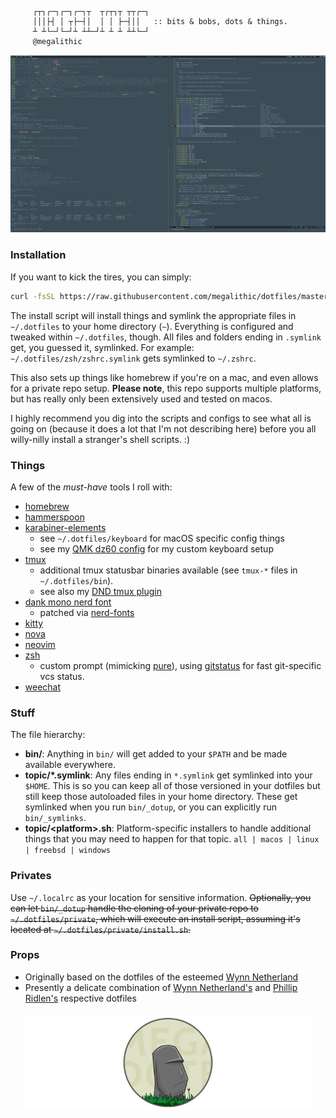 ```

     ┌┬┐┌─┐┌─┐┌─┐┬  ┬┌┬┐┬ ┬┬┌─┐
     │││├┤ │ ┬├─┤│  │ │ ├─┤││   :: bits & bobs, dots & things.
     ┴ ┴└─┘└─┘┴ ┴┴─┘┴ ┴ ┴ ┴┴└─┘
     @megalithic

```

<p align="center">
  <img src="screenshot.png" alt="screenshot" />
</p>

### Installation

If you want to kick the tires, you can simply:

```sh
curl -fsSL https://raw.githubusercontent.com/megalithic/dotfiles/master/bin/_dotup | /usr/bin/env zsh
```

The install script will install things and symlink the appropriate files in
`~/.dotfiles` to your home directory (`~`). Everything is configured and tweaked
within `~/.dotfiles`, though. All files and folders ending in `.symlink` get,
you guessed it, symlinked. For example: `~/.dotfiles/zsh/zshrc.symlink` gets
symlinked to `~/.zshrc`.

This also sets up things like homebrew if you're on a mac, and even allows for a
private repo setup. **Please note**, this repo supports multiple platforms, but
has really only been extensively used and tested on macos.

I highly recommend you dig into the scripts and configs to see what all
is going on (because it does a lot that I'm not describing here) before you
all willy-nilly install a stranger's shell scripts. :)

### Things

A few of the _must-have_ tools I roll with:

- [homebrew](https://brew.sh/)
- [hammerspoon](http://www.hammerspoon.org/)
- [karabiner-elements](https://github.com/tekezo/Karabiner-Elements)
  - see `~/.dotfiles/keyboard` for macOS specific config things
  - see my [QMK dz60 config](https://github.com/megalithic/qmk_firmware/tree/master/keyboards/dz60/keymaps/megalithic) for my custom keyboard setup
- [tmux](https://github.com/tmux/tmux/wiki)
  - additional tmux statusbar binaries available (see `tmux-*` files in
    `~/.dotfiles/bin`).
  - see also my [DND tmux plugin](https://github.com/megalithic/tmux-dnd-status)
- [dank mono nerd font](https://dank.sh)
  - patched via [nerd-fonts](https://github.com/ryanoasis/nerd-fonts#font-patcher)
- [kitty](https://github.com/kovidgoyal/kitty)
- [nova](https://github.com/trevordmiller/nova-colors)
- [neovim](https://neovim.io/)
- [zsh](https://www.zsh.org/)
  - custom prompt (mimicking [pure](https://github.com/sindresorhus/pure)), using [gitstatus](https://github.com/romkatv/gitstatus) for fast git-specific vcs status.
- [weechat](https://www.weechat.org/)

### Stuff

The file hierarchy:

- **bin/**: Anything in `bin/` will get added to your `$PATH` and be made
  available everywhere.
- **topic/\*.symlink**: Any files ending in `*.symlink` get symlinked into
  your `$HOME`. This is so you can keep all of those versioned in your dotfiles
  but still keep those autoloaded files in your home directory. These get
  symlinked when you run `bin/_dotup`, or you can explicitly run `bin/_symlinks`.
- **topic/\<platform\>.sh**: Platform-specific installers to handle additional
  things that you may need to happen for that topic. `all | macos | linux | freebsd | windows`

### Privates

Use `~/.localrc` as your location for sensitive information. ~~Optionally, you
can let `bin/_dotup` handle the cloning of your private repo to
`~/.dotfiles/private`, which will execute an install script, assuming it's
located at `~/.dotfiles/private/install.sh`.~~

### Props

- Originally based on the dotfiles of the esteemed [Wynn Netherland](https://github.com/pengwynn/dotfiles)
- Presently a delicate combination of [Wynn Netherland's](https://github.com/pengwynn/dotfiles) and [Phillip Ridlen's](https://github.com/philtr/dotfiles) respective dotfiles

<p align="center" style="margin-top: 20px;">
  <img src="megadotfiles.png" alt="megadotfiles" height="150px"/>
</p>
